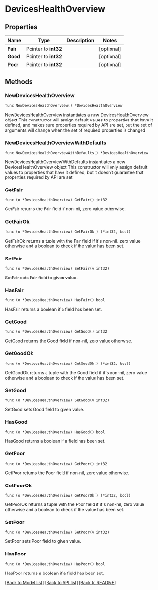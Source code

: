 # DevicesHealthOverview

## Properties

Name | Type | Description | Notes
------------ | ------------- | ------------- | -------------
**Fair** | Pointer to **int32** |  | [optional] 
**Good** | Pointer to **int32** |  | [optional] 
**Poor** | Pointer to **int32** |  | [optional] 

## Methods

### NewDevicesHealthOverview

`func NewDevicesHealthOverview() *DevicesHealthOverview`

NewDevicesHealthOverview instantiates a new DevicesHealthOverview object
This constructor will assign default values to properties that have it defined,
and makes sure properties required by API are set, but the set of arguments
will change when the set of required properties is changed

### NewDevicesHealthOverviewWithDefaults

`func NewDevicesHealthOverviewWithDefaults() *DevicesHealthOverview`

NewDevicesHealthOverviewWithDefaults instantiates a new DevicesHealthOverview object
This constructor will only assign default values to properties that have it defined,
but it doesn't guarantee that properties required by API are set

### GetFair

`func (o *DevicesHealthOverview) GetFair() int32`

GetFair returns the Fair field if non-nil, zero value otherwise.

### GetFairOk

`func (o *DevicesHealthOverview) GetFairOk() (*int32, bool)`

GetFairOk returns a tuple with the Fair field if it's non-nil, zero value otherwise
and a boolean to check if the value has been set.

### SetFair

`func (o *DevicesHealthOverview) SetFair(v int32)`

SetFair sets Fair field to given value.

### HasFair

`func (o *DevicesHealthOverview) HasFair() bool`

HasFair returns a boolean if a field has been set.

### GetGood

`func (o *DevicesHealthOverview) GetGood() int32`

GetGood returns the Good field if non-nil, zero value otherwise.

### GetGoodOk

`func (o *DevicesHealthOverview) GetGoodOk() (*int32, bool)`

GetGoodOk returns a tuple with the Good field if it's non-nil, zero value otherwise
and a boolean to check if the value has been set.

### SetGood

`func (o *DevicesHealthOverview) SetGood(v int32)`

SetGood sets Good field to given value.

### HasGood

`func (o *DevicesHealthOverview) HasGood() bool`

HasGood returns a boolean if a field has been set.

### GetPoor

`func (o *DevicesHealthOverview) GetPoor() int32`

GetPoor returns the Poor field if non-nil, zero value otherwise.

### GetPoorOk

`func (o *DevicesHealthOverview) GetPoorOk() (*int32, bool)`

GetPoorOk returns a tuple with the Poor field if it's non-nil, zero value otherwise
and a boolean to check if the value has been set.

### SetPoor

`func (o *DevicesHealthOverview) SetPoor(v int32)`

SetPoor sets Poor field to given value.

### HasPoor

`func (o *DevicesHealthOverview) HasPoor() bool`

HasPoor returns a boolean if a field has been set.


[[Back to Model list]](../README.md#documentation-for-models) [[Back to API list]](../README.md#documentation-for-api-endpoints) [[Back to README]](../README.md)


